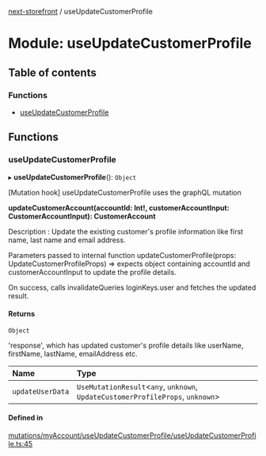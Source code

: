 [next-storefront](../README.md) / useUpdateCustomerProfile

# Module: useUpdateCustomerProfile

## Table of contents

### Functions

- [useUpdateCustomerProfile](useUpdateCustomerProfile.md#useupdatecustomerprofile)

## Functions

### useUpdateCustomerProfile

▸ **useUpdateCustomerProfile**(): `Object`

[Mutation hook] useUpdateCustomerProfile uses the graphQL mutation

<b>updateCustomerAccount(accountId: Int!, customerAccountInput: CustomerAccountInput): CustomerAccount</b>

Description : Update the existing customer's profile information like first name, last name and email address.

Parameters passed to internal function updateCustomerProfile(props: UpdateCustomerProfileProps) => expects object containing accountId and customerAccountInput to update the profile details.

On success, calls invalidateQueries loginKeys.user and fetches the updated result.

#### Returns

`Object`

'response', which has updated customer's profile details like userName, firstName, lastName, emailAddress etc.

| Name             | Type                                                                            |
| :--------------- | :------------------------------------------------------------------------------ |
| `updateUserData` | `UseMutationResult`<`any`, `unknown`, `UpdateCustomerProfileProps`, `unknown`\> |

#### Defined in

[mutations/myAccount/useUpdateCustomerProfile/useUpdateCustomerProfile.ts:45](https://github.com/KiboSoftware/nextjs-storefront/blob/474c22ea/hooks/mutations/myAccount/useUpdateCustomerProfile/useUpdateCustomerProfile.ts#L45)
